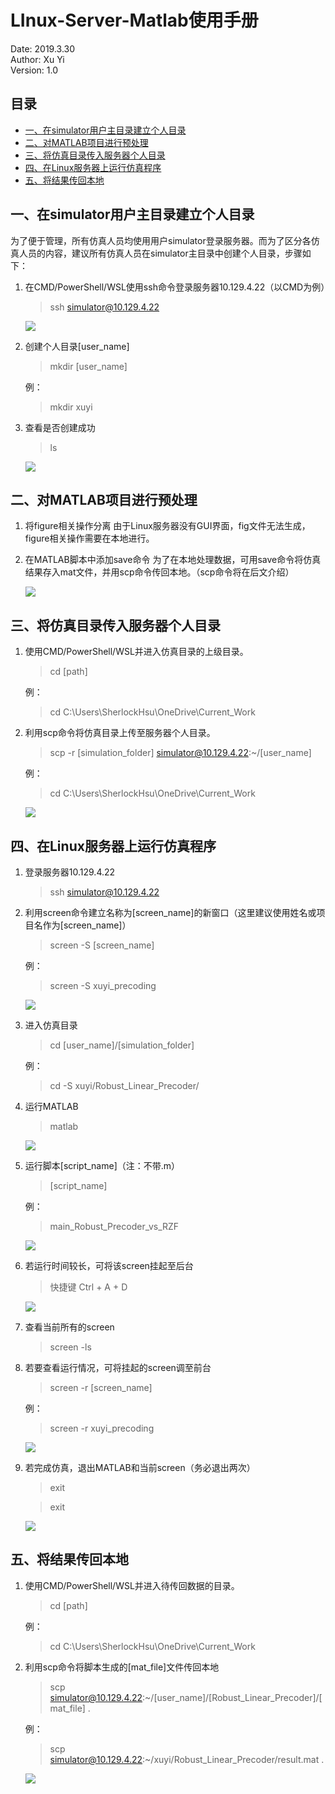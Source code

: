 LInux-Server-Matlab使用手册
==================================================

Date: 2019.3.30     
Author: Xu Yi   
Version: 1.0

## 目录

- [一、在simulator用户主目录建立个人目录](#一在simulator用户主目录建立个人目录)
- [二、对MATLAB项目进行预处理](#二对matlab项目进行预处理)
- [三、将仿真目录传入服务器个人目录](#三将仿真目录传入服务器个人目录)
- [四、在Linux服务器上运行仿真程序](#四在linux服务器上运行仿真程序)
- [五、将结果传回本地](#五将结果传回本地)

## 一、在simulator用户主目录建立个人目录

为了便于管理，所有仿真人员均使用用户simulator登录服务器。而为了区分各仿真人员的内容，建议所有仿真人员在simulator主目录中创建个人目录，步骤如下：

1. 在CMD/PowerShell/WSL使用ssh命令登录服务器10.129.4.22（以CMD为例）
    > ssh simulator@10.129.4.22

    ![](picture/login.png)

2. 创建个人目录[user_name]
    > mkdir [user_name] 

    例：
    > mkdir xuyi

3. 查看是否创建成功
    > ls

    ![](picture/mkdir.png)

## 二、对MATLAB项目进行预处理
1. 将figure相关操作分离
    由于Linux服务器没有GUI界面，fig文件无法生成，figure相关操作需要在本地进行。

2. 在MATLAB脚本中添加save命令
    为了在本地处理数据，可用save命令将仿真结果存入mat文件，并用scp命令传回本地。（scp命令将在后文介绍）

    ![](picture/preset.png)

## 三、将仿真目录传入服务器个人目录
1. 使用CMD/PowerShell/WSL并进入仿真目录的上级目录。
    > cd [path]

    例：
    > cd C:\Users\SherlockHsu\OneDrive\Current_Work

2. 利用scp命令将仿真目录上传至服务器个人目录。
    > scp -r [simulation_folder] simulator@10.129.4.22:~/[user_name]

    例：
    > cd C:\Users\SherlockHsu\OneDrive\Current_Work

    ![](picture/upload.png)

## 四、在Linux服务器上运行仿真程序
1. 登录服务器10.129.4.22
    > ssh simulator@10.129.4.22

2. 利用screen命令建立名称为[screen_name]的新窗口（这里建议使用姓名或项目名作为[screen_name]）
    > screen -S [screen_name]

    例：
    > screen -S xuyi_precoding

    ![](picture/screen.png)

3. 进入仿真目录
    > cd [user_name]/[simulation_folder]

    例：
    > cd -S xuyi/Robust_Linear_Precoder/

4. 运行MATLAB
    > matlab

    ![](picture/matlab.png)

5. 运行脚本[script_name]（注：不带.m）
    > [script_name]

    例：
    > main_Robust_Precoder_vs_RZF

    ![](picture/run.png)

6. 若运行时间较长，可将该screen挂起至后台
    > 快捷键 Ctrl + A + D

    ![](picture/detach.png)

7. 查看当前所有的screen
    > screen -ls

8. 若要查看运行情况，可将挂起的screen调至前台
    > screen -r [screen_name]

    例：
    > screen -r xuyi_precoding

    ![](picture/return.png)

8. 若完成仿真，退出MATLAB和当前screen（务必退出两次）
    > exit

    > exit

    ![](picture/exit.png)

## 五、将结果传回本地
1. 使用CMD/PowerShell/WSL并进入待传回数据的目录。
    > cd [path]

    例：
    > cd C:\Users\SherlockHsu\OneDrive\Current_Work

2. 利用scp命令将脚本生成的[mat_file]文件传回本地
    > scp simulator@10.129.4.22:~/[user_name]/[Robust_Linear_Precoder]/[mat_file] .

    例：
    > scp simulator@10.129.4.22:~/xuyi/Robust_Linear_Precoder/result.mat .

    ![](picture/result.png)